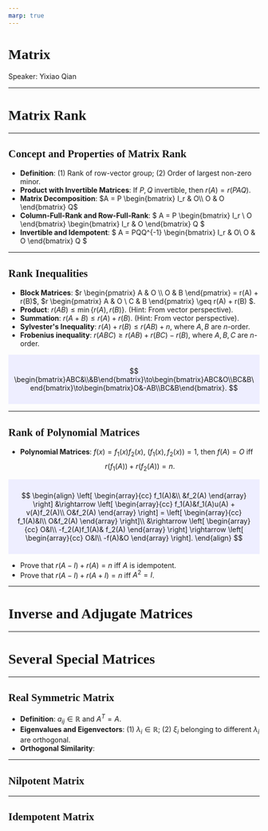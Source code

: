 ```yaml
---
marp: true
---
```

<style>
  section {
    font-family: 'LXGW Bright';
  }

  h1, h2, h3 {
    font-family: 'LXGW Bright';
  }
</style>
<style>
img[alt~="center"] {
  display: block;
  margin: 0 auto;
}
</style>
<style>
.note {
  background-color: #eef;
  padding: 10px;
  margin: 10px 0;
  text-align: left;
}
.trick {
  background-color: #fee;
  padding: 10px;
  margin: 10px 0;
  text-align: left;
}
</style>

# Matrix

Speaker: Yixiao Qian

---

# Matrix Rank

---

## Concept and Properties of Matrix Rank

- **Definition**: (1) Rank of row-vector group; (2) Order of largest non-zero minor.
- **Product with Invertible Matrices**: If $P, Q$ invertible, then $r(A) = r(PAQ)$.
- **Matrix Decomposition**: $A = P
\begin{bmatrix}
  I_r & O\\
  O & O
\end{bmatrix} Q$
- **Column-Full-Rank and Row-Full-Rank**: $
A = P
\begin{bmatrix}
  I_r \\ O
\end{bmatrix}
\begin{bmatrix}
  I_r & O
\end{bmatrix} Q
$
- **Invertible and Idempotent**: $
A = PQQ^{-1}
\begin{bmatrix}
  I_r & O\\
  O & O
\end{bmatrix} Q
$

---

## Rank Inequalities

- **Block Matrices**: $r
\begin{pmatrix}
  A & O \\ O & B
\end{pmatrix}
 = r(A) + r(B)$, $r
 \begin{pmatrix}
   A & O \\ C & B
 \end{pmatrix} \geq r(A) + r(B)
 $.
- **Product**: $r(AB) \leq \min\{r(A), r(B)\}$. (Hint: From vector perspective).
- **Summation**: $r(A + B) \leq r(A) + r(B)$. (Hint: From vector perspective).
- **Sylvester's Inequality**: $r(A) + r(B) \leq r(AB) + n$, where $A,B$ are $n$-order.
- **Frobenius inequality**: $r(ABC) \geq r(AB)+r(BC) - r(B)$, where $A,B,C$ are $n$-order.

<div class=note>

$$
\begin{bmatrix}ABC&\\&B\end{bmatrix}\to\begin{bmatrix}ABC&O\\BC&B\end{bmatrix}\to\begin{bmatrix}O&-AB\\BC&B\end{bmatrix}.
$$

</div>

---

## Rank of Polynomial Matrices

- **Polynomial Matrices**: $f(x)=f_1(x)f_2(x)$, $(f_1(x),f_2(x)) = 1$, then $f(A) = O$ iff
$$ r(f_1(A)) + r(f_2(A)) = n. $$

<div class=note>

$$
\begin{align}
  \left[
    \begin{array}{cc}
      f_1(A)&\\
      &f_2(A)
    \end{array}
  \right] &\rightarrow \left[
    \begin{array}{cc}
      f_1(A)&f_1(A)u(A) + v(A)f_2(A)\\
      O&f_2(A)
    \end{array}
  \right] = \left[
    \begin{array}{cc}
      f_1(A)&I\\
      O&f_2(A)
    \end{array}
  \right]\\
  &\rightarrow \left[
    \begin{array}{cc}
      O&I\\
      -f_2(A)f_1(A)& f_2(A)
    \end{array}
  \right] \rightarrow \left[
    \begin{array}{cc}
      O&I\\
      -f(A)&O
    \end{array}
  \right].
\end{align}
$$


</div>

- Prove that $r(A-I) + r(A) = n$ iff $A$ is idempotent.
- Prove that $r(A-I) + r(A+I) = n$ iff $A^2 = I$.

---

# Inverse and Adjugate Matrices

---

# Several Special Matrices

---

## Real Symmetric Matrix

- **Definition**: $a_{ij} \in \mathbb{R}$ and $A^T = A$.
- **Eigenvalues and Eigenvectors**: (1) $\lambda_i \in \mathbb{R}$; (2) $\xi_i$ belonging to different $\lambda_i$ are orthogonal.
- **Orthogonal Similarity**: 

---

## Nilpotent Matrix


---

## Idempotent Matrix




